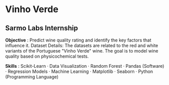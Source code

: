 # Vinho Verde
## Sarmo Labs Internship 
__Objective__ : Predict wine quality rating and identify the key factors that influence it. Dataset Details: The datasets are related to the red and white variants of the Portuguese "Vinho Verde" wine. The goal is to model wine quality based on physicochemical tests.

**Skills** : Scikit-Learn · Data Visualization · Random Forest · Pandas (Software) · Regression Models · Machine Learning · Matplotlib · Seaborn · Python (Programming Language)
